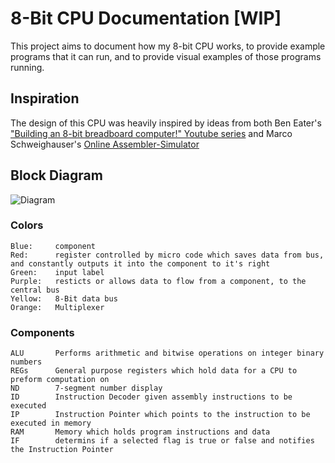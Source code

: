 # 8-Bit CPU Documentation [WIP]

This project aims to document how my 8-bit CPU works, to provide example programs that it can run, and to provide visual examples of those programs running.

## Inspiration
The design of this CPU was heavily inspired by ideas from both Ben Eater's ["Building an 8-bit breadboard computer!" Youtube series](https://www.youtube.com/watch?v=HyznrdDSSGM&list=PLowKtXNTBypGqImE405J2565dvjafglHU) and Marco Schweighauser's [Online Assembler-Simulator](https://schweigi.github.io/assembler-simulator/index.html)

## Block Diagram
![Diagram](https://i.imgur.com/DOcqbF5.png)

### Colors
```
Blue:     component
Red:      register controlled by micro code which saves data from bus, and constantly outputs it into the component to it's right
Green:    input label
Purple:   resticts or allows data to flow from a component, to the central bus
Yellow:   8-Bit data bus
Orange:   Multiplexer
```

### Components
```
ALU       Performs arithmetic and bitwise operations on integer binary numbers
REGs      General purpose registers which hold data for a CPU to preform computation on
ND        7-segment number display
ID        Instruction Decoder given assembly instructions to be executed
IP        Instruction Pointer which points to the instruction to be executed in memory
RAM       Memory which holds program instructions and data
IF        determins if a selected flag is true or false and notifies the Instruction Pointer
```
